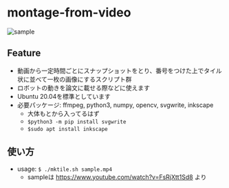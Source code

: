 # montage-from-video
![sample](https://user-images.githubusercontent.com/23270769/159157529-1a71072e-d0a3-456a-bddf-ed187e4d022e.jpg)

## Feature
- 動画から一定時間ごとにスナップショットをとり、番号をつけた上でタイル状に並べて一枚の画像にするスクリプト群
- ロボットの動きを論文に載せる際などに使えます
- Ubuntu 20.04を標準としています
- 必要パッケージ: ffmpeg, python3, numpy, opencv, svgwrite, inkscape
    - 大体もとから入ってるはず
    - `$python3 -m pip install svgwrite`
    - `$sudo apt install inkscape`

## 使い方
- usage: `$ ./mktile.sh sample.mp4`
    - sampleは https://www.youtube.com/watch?v=FsRjXtt1Sd8 より

